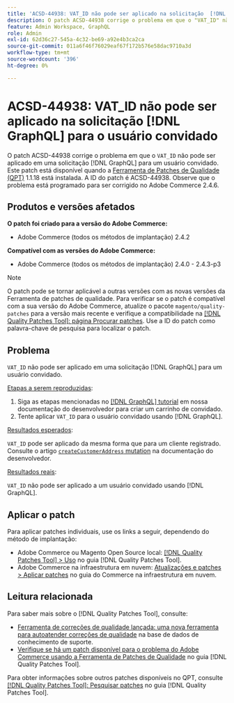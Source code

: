 ```yaml
---
title: 'ACSD-44938: VAT_ID não pode ser aplicado na solicitação  [!DNL GraphQL]  de usuário convidado'
description: O patch ACSD-44938 corrige o problema em que o "VAT_ID" não pode ser aplicado em uma solicitação  [!DNL GraphQL]  de um usuário convidado. Este patch está disponível quando a [Ferramenta de correções de qualidade (QPT)](https://experienceleague.adobe.com/pt-br/docs/commerce-operations/tools/quality-patches-tool/quality-patches-tool-to-self-serve-quality-patches) 1.1.18 está instalada. A ID do patch é ACSD-44938. Observe que o problema está programado para ser corrigido no Adobe Commerce 2.4.6.
feature: Admin Workspace, GraphQL
role: Admin
exl-id: 62d36c27-545a-4c32-be69-a92e4b3ca2ca
source-git-commit: 011a6f46f76029eaf67f172b576e58dac9710a3d
workflow-type: tm+mt
source-wordcount: '396'
ht-degree: 0%

---
```


# ACSD-44938: VAT_ID não pode ser aplicado na solicitação [!DNL GraphQL] para o usuário convidado

O patch ACSD-44938 corrige o problema em que o `VAT_ID` não pode ser aplicado em uma solicitação [!DNL GraphQL] para um usuário convidado. Este patch está disponível quando a [Ferramenta de Patches de Qualidade (QPT)](https://experienceleague.adobe.com/pt-br/docs/commerce-operations/tools/quality-patches-tool/quality-patches-tool-to-self-serve-quality-patches) 1.1.18 está instalada. A ID do patch é ACSD-44938. Observe que o problema está programado para ser corrigido no Adobe Commerce 2.4.6.

## Produtos e versões afetados

**O patch foi criado para a versão do Adobe Commerce:**

* Adobe Commerce (todos os métodos de implantação) 2.4.2

**Compatível com as versões do Adobe Commerce:**

* Adobe Commerce (todos os métodos de implantação) 2.4.0 - 2.4.3-p3

>[!NOTE]
>
>O patch pode se tornar aplicável a outras versões com as novas versões da Ferramenta de patches de qualidade. Para verificar se o patch é compatível com a sua versão do Adobe Commerce, atualize o pacote `magento/quality-patches` para a versão mais recente e verifique a compatibilidade na [[!DNL Quality Patches Tool]: página Procurar patches](https://experienceleague.adobe.com/pt-br/docs/commerce-operations/tools/quality-patches-tool/quality-patches-tool-to-self-serve-quality-patches). Use a ID do patch como palavra-chave de pesquisa para localizar o patch.

## Problema

`VAT_ID` não pode ser aplicado em uma solicitação [!DNL GraphQL] para um usuário convidado.

<u>Etapas a serem reproduzidas</u>:

1. Siga as etapas mencionadas no [[!DNL GraphQL] tutorial](https://developer.adobe.com/commerce/webapi/graphql/tutorials/checkout/) em nossa documentação do desenvolvedor para criar um carrinho de convidado.
1. Tente aplicar `VAT_ID` para o usuário convidado usando [!DNL GraphQL].

<u>Resultados esperados</u>:

`VAT_ID` pode ser aplicado da mesma forma que para um cliente registrado. Consulte o artigo [`createCustomerAddress` mutation](https://developer.adobe.com/commerce/webapi/graphql/schema/customer/mutations/create-address/) na documentação do desenvolvedor.

<u>Resultados reais</u>:

`VAT_ID` não pode ser aplicado a um usuário convidado usando [!DNL GraphQL].

## Aplicar o patch

Para aplicar patches individuais, use os links a seguir, dependendo do método de implantação:

* Adobe Commerce ou Magento Open Source local: [[!DNL Quality Patches Tool] > Uso](/help/tools/quality-patches-tool/usage.md) no guia [!DNL Quality Patches Tool].
* Adobe Commerce na infraestrutura em nuvem: [Atualizações e patches > Aplicar patches](https://experienceleague.adobe.com/docs/commerce-cloud-service/user-guide/develop/upgrade/apply-patches.html?lang=pt-BR) no guia do Commerce na infraestrutura em nuvem.

## Leitura relacionada

Para saber mais sobre o [!DNL Quality Patches Tool], consulte:

* [Ferramenta de correções de qualidade lançada: uma nova ferramenta para autoatender correções de qualidade](https://experienceleague.adobe.com/pt-br/docs/commerce-operations/tools/quality-patches-tool/quality-patches-tool-to-self-serve-quality-patches) na base de dados de conhecimento de suporte.
* [Verifique se há um patch disponível para o problema do Adobe Commerce usando a Ferramenta de Patches de Qualidade](/help/tools/quality-patches-tool/patches-available-in-qpt/check-patch-for-magento-issue-with-magento-quality-patches.md) no guia [!DNL Quality Patches Tool].

Para obter informações sobre outros patches disponíveis no QPT, consulte [[!DNL Quality Patches Tool]: Pesquisar patches](https://experienceleague.adobe.com/tools/commerce-quality-patches/index.html?lang=pt-BR) no guia [!DNL Quality Patches Tool].
